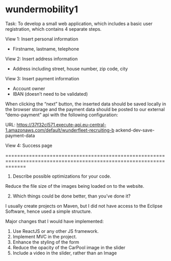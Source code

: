 # wundermobility1

Task: To develop a small web application, which includes a basic user registration, which contains 4 separate steps. 

View 1: Insert personal information
- Firstname, lastname, telephone

View 2: Insert address information
- Address including street, house number, zip code, city

View 3: Insert payment information
- Account owner
- IBAN (doesn’t need to be validated)

When clicking the “next” button, the inserted data should be saved locally in the browser storage and the payment
data should be posted to our external “demo-payment” api with the following configuration:

URL:
https://37f32cl571.execute-api.eu-central-1.amazonaws.com/default/wunderfleet-recruiting-b
ackend-dev-save-payment-data

View 4: Success page

===================================================================================================================

1. Describe possible optimizations for your code.

Reduce the file size of the images being loaded on to the website. 

2. Which things could be done better, than you’ve done it?

I usually create projects on Maven, but I did not have access to the Eclipse Software, hence used a simple structure.

Major changes that I would have implemented: 
  1. Use ReactJS or any other JS framework. 
  2. Implement MVC in the project.
  3. Enhance the styling of the form
  4. Reduce the opacity of the CarPool image in the slider
  5. Include a video in the slider, rather than an Image
  

